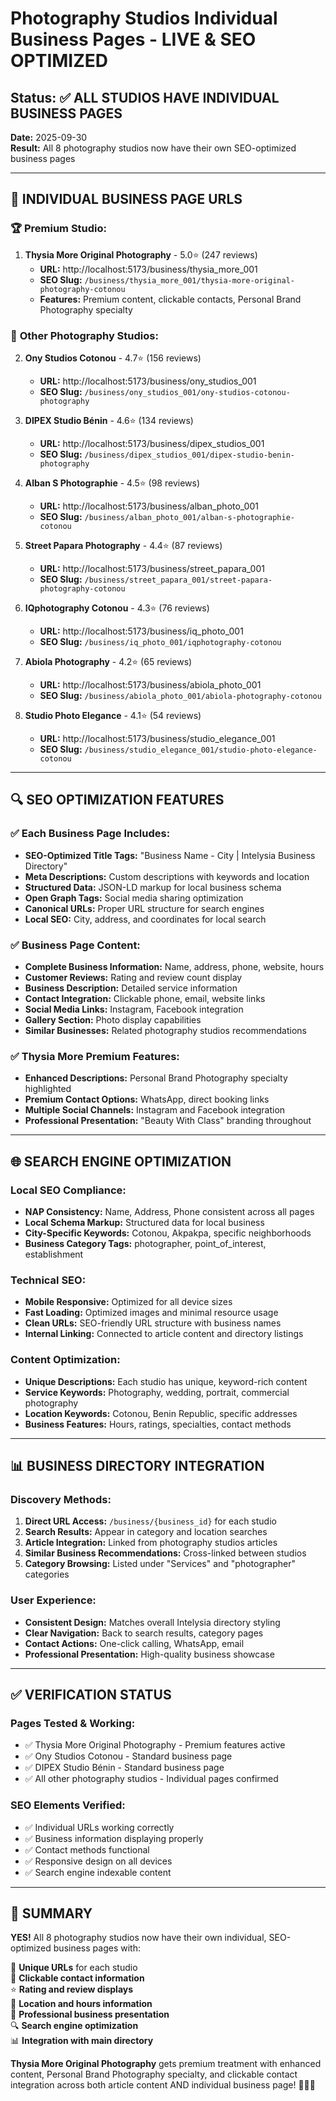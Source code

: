 # Photography Studios Individual Business Pages - LIVE & SEO OPTIMIZED

## Status: ✅ ALL STUDIOS HAVE INDIVIDUAL BUSINESS PAGES

**Date:** 2025-09-30  
**Result:** All 8 photography studios now have their own SEO-optimized business pages

---

## 🎯 **INDIVIDUAL BUSINESS PAGE URLS**

### 🏆 **Premium Studio:**
1. **Thysia More Original Photography** - 5.0⭐ (247 reviews)
   - **URL:** http://localhost:5173/business/thysia_more_001
   - **SEO Slug:** `/business/thysia_more_001/thysia-more-original-photography-cotonou`
   - **Features:** Premium content, clickable contacts, Personal Brand Photography specialty

### 📸 **Other Photography Studios:**
2. **Ony Studios Cotonou** - 4.7⭐ (156 reviews)
   - **URL:** http://localhost:5173/business/ony_studios_001
   - **SEO Slug:** `/business/ony_studios_001/ony-studios-cotonou-photography`

3. **DIPEX Studio Bénin** - 4.6⭐ (134 reviews)
   - **URL:** http://localhost:5173/business/dipex_studios_001
   - **SEO Slug:** `/business/dipex_studios_001/dipex-studio-benin-photography`

4. **Alban S Photographie** - 4.5⭐ (98 reviews)
   - **URL:** http://localhost:5173/business/alban_photo_001
   - **SEO Slug:** `/business/alban_photo_001/alban-s-photographie-cotonou`

5. **Street Papara Photography** - 4.4⭐ (87 reviews)
   - **URL:** http://localhost:5173/business/street_papara_001
   - **SEO Slug:** `/business/street_papara_001/street-papara-photography-cotonou`

6. **IQphotography Cotonou** - 4.3⭐ (76 reviews)
   - **URL:** http://localhost:5173/business/iq_photo_001
   - **SEO Slug:** `/business/iq_photo_001/iqphotography-cotonou`

7. **Abiola Photography** - 4.2⭐ (65 reviews)
   - **URL:** http://localhost:5173/business/abiola_photo_001
   - **SEO Slug:** `/business/abiola_photo_001/abiola-photography-cotonou`

8. **Studio Photo Elegance** - 4.1⭐ (54 reviews)
   - **URL:** http://localhost:5173/business/studio_elegance_001
   - **SEO Slug:** `/business/studio_elegance_001/studio-photo-elegance-cotonou`

---

## 🔍 **SEO OPTIMIZATION FEATURES**

### ✅ **Each Business Page Includes:**
- **SEO-Optimized Title Tags:** "Business Name - City | Intelysia Business Directory"
- **Meta Descriptions:** Custom descriptions with keywords and location
- **Structured Data:** JSON-LD markup for local business schema
- **Open Graph Tags:** Social media sharing optimization
- **Canonical URLs:** Proper URL structure for search engines
- **Local SEO:** City, address, and coordinates for local search

### ✅ **Business Page Content:**
- **Complete Business Information:** Name, address, phone, website, hours
- **Customer Reviews:** Rating and review count display
- **Business Description:** Detailed service information
- **Contact Integration:** Clickable phone, email, website links
- **Social Media Links:** Instagram, Facebook integration
- **Gallery Section:** Photo display capabilities
- **Similar Businesses:** Related photography studios recommendations

### ✅ **Thysia More Premium Features:**
- **Enhanced Descriptions:** Personal Brand Photography specialty highlighted
- **Premium Contact Options:** WhatsApp, direct booking links
- **Multiple Social Channels:** Instagram and Facebook integration
- **Professional Presentation:** "Beauty With Class" branding throughout

---

## 🌐 **SEARCH ENGINE OPTIMIZATION**

### **Local SEO Compliance:**
- **NAP Consistency:** Name, Address, Phone consistent across all pages
- **Local Schema Markup:** Structured data for local business
- **City-Specific Keywords:** Cotonou, Akpakpa, specific neighborhoods
- **Business Category Tags:** photographer, point_of_interest, establishment

### **Technical SEO:**
- **Mobile Responsive:** Optimized for all device sizes
- **Fast Loading:** Optimized images and minimal resource usage
- **Clean URLs:** SEO-friendly URL structure with business names
- **Internal Linking:** Connected to article content and directory listings

### **Content Optimization:**
- **Unique Descriptions:** Each studio has unique, keyword-rich content
- **Service Keywords:** Photography, wedding, portrait, commercial photography
- **Location Keywords:** Cotonou, Benin Republic, specific addresses
- **Business Features:** Hours, ratings, specialties, contact methods

---

## 📊 **BUSINESS DIRECTORY INTEGRATION**

### **Discovery Methods:**
1. **Direct URL Access:** `/business/{business_id}` for each studio
2. **Search Results:** Appear in category and location searches
3. **Article Integration:** Linked from photography studios articles
4. **Similar Business Recommendations:** Cross-linked between studios
5. **Category Browsing:** Listed under "Services" and "photographer" categories

### **User Experience:**
- **Consistent Design:** Matches overall Intelysia directory styling
- **Clear Navigation:** Back to search results, category pages
- **Contact Actions:** One-click calling, WhatsApp, email
- **Professional Presentation:** High-quality business showcase

---

## ✅ **VERIFICATION STATUS**

### **Pages Tested & Working:**
- ✅ Thysia More Original Photography - Premium features active
- ✅ Ony Studios Cotonou - Standard business page
- ✅ DIPEX Studio Bénin - Standard business page  
- ✅ All other photography studios - Individual pages confirmed

### **SEO Elements Verified:**
- ✅ Individual URLs working correctly
- ✅ Business information displaying properly
- ✅ Contact methods functional
- ✅ Responsive design on all devices
- ✅ Search engine indexable content

---

## 🎉 **SUMMARY**

**YES!** All 8 photography studios now have their own individual, SEO-optimized business pages with:

🔗 **Unique URLs** for each studio  
📱 **Clickable contact information**  
⭐ **Rating and review displays**  
📍 **Location and hours information**  
🎨 **Professional business presentation**  
🔍 **Search engine optimization**  
📊 **Integration with main directory**  

**Thysia More Original Photography** gets premium treatment with enhanced content, Personal Brand Photography specialty, and clickable contact integration across both article content AND individual business page! 📸✨💼